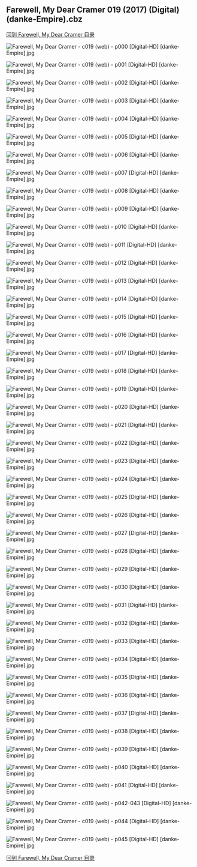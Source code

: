 ## Farewell, My Dear Cramer 019 (2017) (Digital) (danke-Empire).cbz


[回到 Farewell, My Dear Cramer 目录](https://github.com/alicewish/markdown/blob/master/series/Farewell-My-Dear-Cramer.md)


![Farewell, My Dear Cramer - c019 (web) - p000 [Digital-HD] [danke-Empire].jpg](https://wx1.sinaimg.cn/large/6a9fdecagy1fm8hu1kkf6j21j82cwtx4.jpg)

![Farewell, My Dear Cramer - c019 (web) - p001 [Digital-HD] [danke-Empire].jpg](https://wx1.sinaimg.cn/large/6a9fdecagy1fm8hua0a2xj21kl2cwqv5.jpg)

![Farewell, My Dear Cramer - c019 (web) - p002 [Digital-HD] [danke-Empire].jpg](https://wx1.sinaimg.cn/large/6a9fdecagy1fm8huf9smkj21kl2cwb29.jpg)

![Farewell, My Dear Cramer - c019 (web) - p003 [Digital-HD] [danke-Empire].jpg](https://wx1.sinaimg.cn/large/6a9fdecagy1fm8hum2y9vj21kl2cwqv5.jpg)

![Farewell, My Dear Cramer - c019 (web) - p004 [Digital-HD] [danke-Empire].jpg](https://wx1.sinaimg.cn/large/6a9fdecagy1fm8huu4rnzj21kl2cw4qp.jpg)

![Farewell, My Dear Cramer - c019 (web) - p005 [Digital-HD] [danke-Empire].jpg](https://wx1.sinaimg.cn/large/6a9fdecagy1fm8huy8xi0j21kl2cw1kx.jpg)

![Farewell, My Dear Cramer - c019 (web) - p006 [Digital-HD] [danke-Empire].jpg](https://wx1.sinaimg.cn/large/6a9fdecagy1fm8hv2p14uj21kl2cwe81.jpg)

![Farewell, My Dear Cramer - c019 (web) - p007 [Digital-HD] [danke-Empire].jpg](https://wx1.sinaimg.cn/large/6a9fdecagy1fm8hv75t55j21kl2cw7wh.jpg)

![Farewell, My Dear Cramer - c019 (web) - p008 [Digital-HD] [danke-Empire].jpg](https://wx1.sinaimg.cn/large/6a9fdecagy1fm8hvbebzwj21kl2cw4qp.jpg)

![Farewell, My Dear Cramer - c019 (web) - p009 [Digital-HD] [danke-Empire].jpg](https://wx1.sinaimg.cn/large/6a9fdecagy1fm8hvg9iz1j21kl2cwe81.jpg)

![Farewell, My Dear Cramer - c019 (web) - p010 [Digital-HD] [danke-Empire].jpg](https://wx1.sinaimg.cn/large/6a9fdecagy1fm8hvksjyjj21kl2cw7wh.jpg)

![Farewell, My Dear Cramer - c019 (web) - p011 [Digital-HD] [danke-Empire].jpg](https://wx1.sinaimg.cn/large/6a9fdecagy1fm8hvu9xr2j21kl2cwu0x.jpg)

![Farewell, My Dear Cramer - c019 (web) - p012 [Digital-HD] [danke-Empire].jpg](https://wx1.sinaimg.cn/large/6a9fdecagy1fm8hwis5bcj21kl2cw4qp.jpg)

![Farewell, My Dear Cramer - c019 (web) - p013 [Digital-HD] [danke-Empire].jpg](https://wx1.sinaimg.cn/large/6a9fdecagy1fm8hwoh6o2j21kl2cw1ij.jpg)

![Farewell, My Dear Cramer - c019 (web) - p014 [Digital-HD] [danke-Empire].jpg](https://wx1.sinaimg.cn/large/6a9fdecagy1fm8hwus79rj21kl2cwu0x.jpg)

![Farewell, My Dear Cramer - c019 (web) - p015 [Digital-HD] [danke-Empire].jpg](https://wx1.sinaimg.cn/large/6a9fdecagy1fm8hx55xnvj21kl2cw1kx.jpg)

![Farewell, My Dear Cramer - c019 (web) - p016 [Digital-HD] [danke-Empire].jpg](https://wx1.sinaimg.cn/large/6a9fdecagy1fm8hxy5gubj21kl2cwkjl.jpg)

![Farewell, My Dear Cramer - c019 (web) - p017 [Digital-HD] [danke-Empire].jpg](https://wx1.sinaimg.cn/large/6a9fdecagy1fm8hy31oy5j21kl2cwb0p.jpg)

![Farewell, My Dear Cramer - c019 (web) - p018 [Digital-HD] [danke-Empire].jpg](https://wx1.sinaimg.cn/large/6a9fdecagy1fm8hy7vywjj21kl2cwe81.jpg)

![Farewell, My Dear Cramer - c019 (web) - p019 [Digital-HD] [danke-Empire].jpg](https://wx1.sinaimg.cn/large/6a9fdecagy1fm8hycmh0fj21kl2cwe81.jpg)

![Farewell, My Dear Cramer - c019 (web) - p020 [Digital-HD] [danke-Empire].jpg](https://wx1.sinaimg.cn/large/6a9fdecagy1fm8hyi4lsbj21kl2cwu0x.jpg)

![Farewell, My Dear Cramer - c019 (web) - p021 [Digital-HD] [danke-Empire].jpg](https://wx1.sinaimg.cn/large/6a9fdecagy1fm8hyplv8bj21kl2cwkjl.jpg)

![Farewell, My Dear Cramer - c019 (web) - p022 [Digital-HD] [danke-Empire].jpg](https://wx1.sinaimg.cn/large/6a9fdecagy1fm8hytl0ahj21kl2cwx0r.jpg)

![Farewell, My Dear Cramer - c019 (web) - p023 [Digital-HD] [danke-Empire].jpg](https://wx1.sinaimg.cn/large/6a9fdecagy1fm8hyxl824j21kl2cw4qp.jpg)

![Farewell, My Dear Cramer - c019 (web) - p024 [Digital-HD] [danke-Empire].jpg](https://wx1.sinaimg.cn/large/6a9fdecagy1fm8hz40471j21kl2cwb2a.jpg)

![Farewell, My Dear Cramer - c019 (web) - p025 [Digital-HD] [danke-Empire].jpg](https://wx1.sinaimg.cn/large/6a9fdecagy1fm8hz9it6tj21kl2cwnpd.jpg)

![Farewell, My Dear Cramer - c019 (web) - p026 [Digital-HD] [danke-Empire].jpg](https://wx1.sinaimg.cn/large/6a9fdecagy1fm8hzea70gj21kl2cwhdt.jpg)

![Farewell, My Dear Cramer - c019 (web) - p027 [Digital-HD] [danke-Empire].jpg](https://wx1.sinaimg.cn/large/6a9fdecagy1fm8hzj6jsyj21kl2cwe81.jpg)

![Farewell, My Dear Cramer - c019 (web) - p028 [Digital-HD] [danke-Empire].jpg](https://wx1.sinaimg.cn/large/6a9fdecagy1fm8hzo78nyj21kl2cwb29.jpg)

![Farewell, My Dear Cramer - c019 (web) - p029 [Digital-HD] [danke-Empire].jpg](https://wx1.sinaimg.cn/large/6a9fdecagy1fm8hzw9cdrj21kl2cw7wh.jpg)

![Farewell, My Dear Cramer - c019 (web) - p030 [Digital-HD] [danke-Empire].jpg](https://wx1.sinaimg.cn/large/6a9fdecagy1fm8i01dwi0j21kl2cwkjl.jpg)

![Farewell, My Dear Cramer - c019 (web) - p031 [Digital-HD] [danke-Empire].jpg](https://wx1.sinaimg.cn/large/6a9fdecagy1fm8i068k9gj21kl2cwkjl.jpg)

![Farewell, My Dear Cramer - c019 (web) - p032 [Digital-HD] [danke-Empire].jpg](https://wx1.sinaimg.cn/large/6a9fdecagy1fm8i0b6d79j21kl2cwe81.jpg)

![Farewell, My Dear Cramer - c019 (web) - p033 [Digital-HD] [danke-Empire].jpg](https://wx1.sinaimg.cn/large/6a9fdecagy1fm8i0fpynaj21kl2cwhdt.jpg)

![Farewell, My Dear Cramer - c019 (web) - p034 [Digital-HD] [danke-Empire].jpg](https://wx1.sinaimg.cn/large/6a9fdecagy1fm8i0kaizsj21kl2cw4qp.jpg)

![Farewell, My Dear Cramer - c019 (web) - p035 [Digital-HD] [danke-Empire].jpg](https://wx1.sinaimg.cn/large/6a9fdecagy1fm8i0o8opnj21kl2cwkfa.jpg)

![Farewell, My Dear Cramer - c019 (web) - p036 [Digital-HD] [danke-Empire].jpg](https://wx1.sinaimg.cn/large/6a9fdecagy1fm8i0snp0xj21kl2cwb29.jpg)

![Farewell, My Dear Cramer - c019 (web) - p037 [Digital-HD] [danke-Empire].jpg](https://wx1.sinaimg.cn/large/6a9fdecagy1fm8i0wueiej21kl2cwhan.jpg)

![Farewell, My Dear Cramer - c019 (web) - p038 [Digital-HD] [danke-Empire].jpg](https://wx1.sinaimg.cn/large/6a9fdecagy1fm8i11x4ibj21kl2cwnpd.jpg)

![Farewell, My Dear Cramer - c019 (web) - p039 [Digital-HD] [danke-Empire].jpg](https://wx1.sinaimg.cn/large/6a9fdecagy1fm8i161vvij21kl2cw1kx.jpg)

![Farewell, My Dear Cramer - c019 (web) - p040 [Digital-HD] [danke-Empire].jpg](https://wx1.sinaimg.cn/large/6a9fdecagy1fm8i1ahpqzj21kl2cw7w0.jpg)

![Farewell, My Dear Cramer - c019 (web) - p041 [Digital-HD] [danke-Empire].jpg](https://wx1.sinaimg.cn/large/6a9fdecagy1fm8i1fm25pj21kl2cwb29.jpg)

![Farewell, My Dear Cramer - c019 (web) - p042-043 [Digital-HD] [danke-Empire].jpg](https://wx1.sinaimg.cn/large/6a9fdecagy1fm8i1rgrrzj21kw16ob2b.jpg)

![Farewell, My Dear Cramer - c019 (web) - p044 [Digital-HD] [danke-Empire].jpg](https://wx1.sinaimg.cn/large/6a9fdecagy1fm8i1vxovhj21kl2cwnpd.jpg)

![Farewell, My Dear Cramer - c019 (web) - p045 [Digital-HD] [danke-Empire].jpg](https://wx1.sinaimg.cn/large/6a9fdecagy1fm8i1zox13j21kl2cw7a4.jpg)

[回到 Farewell, My Dear Cramer 目录](https://github.com/alicewish/markdown/blob/master/series/Farewell-My-Dear-Cramer.md)

